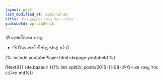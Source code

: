 ```yaml
---
layout: post
last_modified_at: 2021-03-29
title: ૐ મહાહ્રદોય નમહ ૧૦૮ ટાઈમ્સ
youtubeId: wp-ciA89nik
---
```

 
 
 ૐ વરથાધિપત્ય નમહ  
 
 -  જે ઉપવાસની રીતોનું રક્ષણ કરે છે 
 
  
 
  
 
 
 
 
 
 


{% include youtubePlayer.html id=page.youtubeId %}
 
[Next]({{ site.baseurl }}{% link  split2/_posts/2015-11-08-ૐ ઉગાયા નમહ ૧૦૮ ટાઈમ્સ.md%})
 
